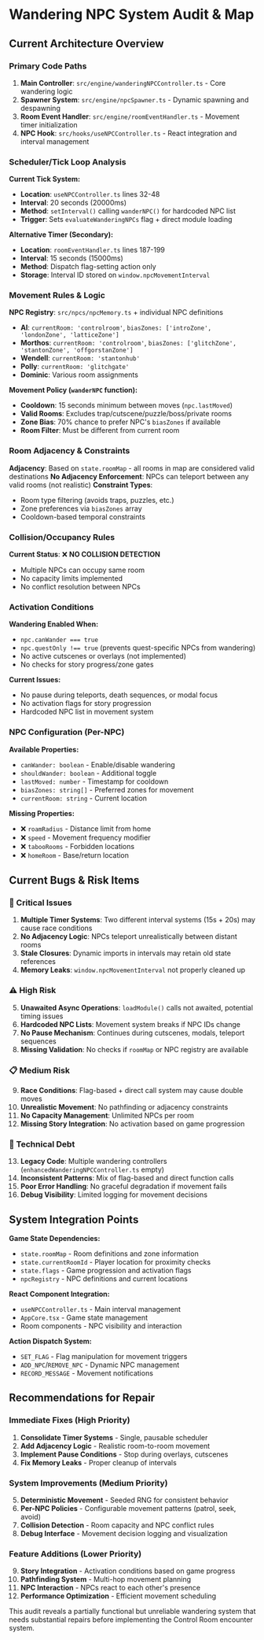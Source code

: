 # Wandering NPC System Audit & Map

## Current Architecture Overview

### Primary Code Paths
1. **Main Controller**: `src/engine/wanderingNPCController.ts` - Core wandering logic
2. **Spawner System**: `src/engine/npcSpawner.ts` - Dynamic spawning and despawning
3. **Room Event Handler**: `src/engine/roomEventHandler.ts` - Movement timer initialization
4. **NPC Hook**: `src/hooks/useNPCController.ts` - React integration and interval management

### Scheduler/Tick Loop Analysis

**Current Tick System:**
- **Location**: `useNPCController.ts` lines 32-48
- **Interval**: 20 seconds (20000ms)
- **Method**: `setInterval()` calling `wanderNPC()` for hardcoded NPC list
- **Trigger**: Sets `evaluateWanderingNPCs` flag + direct module loading

**Alternative Timer (Secondary):**
- **Location**: `roomEventHandler.ts` lines 187-199
- **Interval**: 15 seconds (15000ms) 
- **Method**: Dispatch flag-setting action only
- **Storage**: Interval ID stored on `window.npcMovementInterval`

### Movement Rules & Logic

**NPC Registry**: `src/npcs/npcMemory.ts` + individual NPC definitions
- **Al**: `currentRoom: 'controlroom'`, `biasZones: ['introZone', 'londonZone', 'latticeZone']`
- **Morthos**: `currentRoom: 'controlroom'`, `biasZones: ['glitchZone', 'stantonZone', 'offgorstanZone']` 
- **Wendell**: `currentRoom: 'stantonhub'`
- **Polly**: `currentRoom: 'glitchgate'`
- **Dominic**: Various room assignments

**Movement Policy (`wanderNPC` function):**
- **Cooldown**: 15 seconds minimum between moves (`npc.lastMoved`)
- **Valid Rooms**: Excludes trap/cutscene/puzzle/boss/private rooms
- **Zone Bias**: 70% chance to prefer NPC's `biasZones` if available
- **Room Filter**: Must be different from current room

### Room Adjacency & Constraints

**Adjacency**: Based on `state.roomMap` - all rooms in map are considered valid destinations
**No Adjacency Enforcement**: NPCs can teleport between any valid rooms (not realistic)
**Constraint Types**:
- Room type filtering (avoids traps, puzzles, etc.)
- Zone preferences via `biasZones` array
- Cooldown-based temporal constraints

### Collision/Occupancy Rules

**Current Status**: ❌ **NO COLLISION DETECTION**
- Multiple NPCs can occupy same room
- No capacity limits implemented
- No conflict resolution between NPCs

### Activation Conditions

**Wandering Enabled When:**
- `npc.canWander === true`
- `npc.questOnly !== true` (prevents quest-specific NPCs from wandering)
- No active cutscenes or overlays (not implemented)
- No checks for story progress/zone gates

**Current Issues:**
- No pause during teleports, death sequences, or modal focus
- No activation flags for story progression
- Hardcoded NPC list in movement system

### NPC Configuration (Per-NPC)

**Available Properties:**
- `canWander: boolean` - Enable/disable wandering
- `shouldWander: boolean` - Additional toggle
- `lastMoved: number` - Timestamp for cooldown
- `biasZones: string[]` - Preferred zones for movement
- `currentRoom: string` - Current location

**Missing Properties:**
- ❌ `roamRadius` - Distance limit from home
- ❌ `speed` - Movement frequency modifier  
- ❌ `tabooRooms` - Forbidden locations
- ❌ `homeRoom` - Base/return location

## Current Bugs & Risk Items

### 🚨 Critical Issues

1. **Multiple Timer Systems**: Two different interval systems (15s + 20s) may cause race conditions
2. **No Adjacency Logic**: NPCs teleport unrealistically between distant rooms
3. **Stale Closures**: Dynamic imports in intervals may retain old state references
4. **Memory Leaks**: `window.npcMovementInterval` not properly cleaned up

### ⚠️ High Risk

5. **Unawaited Async Operations**: `loadModule()` calls not awaited, potential timing issues
6. **Hardcoded NPC Lists**: Movement system breaks if NPC IDs change
7. **No Pause Mechanism**: Continues during cutscenes, modals, teleport sequences
8. **Missing Validation**: No checks if `roomMap` or NPC registry are available

### 📋 Medium Risk

9. **Race Conditions**: Flag-based + direct call system may cause double moves
10. **Unrealistic Movement**: No pathfinding or adjacency constraints
11. **No Capacity Management**: Unlimited NPCs per room
12. **Missing Story Integration**: No activation based on game progression

### 🔧 Technical Debt

13. **Legacy Code**: Multiple wandering controllers (`enhancedWanderingNPCController.ts` empty)
14. **Inconsistent Patterns**: Mix of flag-based and direct function calls
15. **Poor Error Handling**: No graceful degradation if movement fails
16. **Debug Visibility**: Limited logging for movement decisions

## System Integration Points

**Game State Dependencies:**
- `state.roomMap` - Room definitions and zone information
- `state.currentRoomId` - Player location for proximity checks
- `state.flags` - Game progression and activation flags
- `npcRegistry` - NPC definitions and current locations

**React Component Integration:**
- `useNPCController.ts` - Main interval management
- `AppCore.tsx` - Game state management
- Room components - NPC visibility and interaction

**Action Dispatch System:**
- `SET_FLAG` - Flag manipulation for movement triggers
- `ADD_NPC`/`REMOVE_NPC` - Dynamic NPC management
- `RECORD_MESSAGE` - Movement notifications

## Recommendations for Repair

### Immediate Fixes (High Priority)
1. **Consolidate Timer Systems** - Single, pausable scheduler
2. **Add Adjacency Logic** - Realistic room-to-room movement
3. **Implement Pause Conditions** - Stop during overlays, cutscenes
4. **Fix Memory Leaks** - Proper cleanup of intervals

### System Improvements (Medium Priority)
5. **Deterministic Movement** - Seeded RNG for consistent behavior
6. **Per-NPC Policies** - Configurable movement patterns (patrol, seek, avoid)
7. **Collision Detection** - Room capacity and NPC conflict rules
8. **Debug Interface** - Movement decision logging and visualization

### Feature Additions (Lower Priority)
9. **Story Integration** - Activation conditions based on game progress
10. **Pathfinding System** - Multi-hop movement planning
11. **NPC Interaction** - NPCs react to each other's presence
12. **Performance Optimization** - Efficient movement scheduling

This audit reveals a partially functional but unreliable wandering system that needs substantial repairs before implementing the Control Room encounter system.
